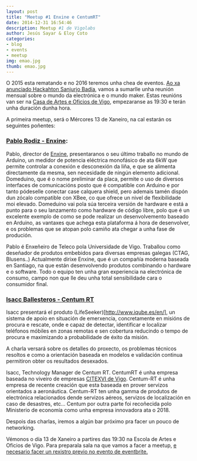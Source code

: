 ```yaml
---
layout: post
title: "Meetup #1 Enxine e CentumRT"
date: 2014-12-31 16:54:46
description: Meetup #1 de Vigolabs
author: Jesús Sayar & Eloy Coto
categories:
- blog
- events
- meetup
img: emao.jpg
thumb: emao.jpg
---
```



O 2015 esta rematando e no 2016 teremos unha chea de eventos. [Ao xa anunciado
Hackahton Sanjurjo
Badía](https://twitter.com/vigolabs/status/679330899146776576), vamos a
sumarlle unha reunión mensual sobre o mundo da electrónica e o mundo maker.
Estas reunións van ser na [Casa de Artes e Oficios de
Vigo](https://www.google.es/maps/place/Escola+Municipal+de+Artes+e+Oficios/@42.237302,-8.7201202,19z/data=!4m2!3m1!1s0x0000000000000000:0x5c679db099dd2018?hl=en),
empezaranse as 19:30 e terán unha duración dunha hora.


A primeira meetup, será o Mércores 13 de Xaneiro, na cal estarán os seguintes
poñentes:
<!--more-->

### [Pablo Rodiz - Enxine](https://www.linkedin.com/in/pablorodiz):


Pablo, director de [Enxine](http://enxine.com/), presentaranos o seu último
traballo no mundo de Arduino, un medidor de potencia eléctrica monofásico de
ata 6kW que permite controlar a conexión e desconexión da liña, e que se
alimenta directamente da mesma, sen necesidade de ningún elemento adicional.
Domeduino, que é o nome preliminar da placa, permite o uso de diversos
interfaces de comunicacións posto que é compatible con Arduino e por tanto
pódeselle conectar case calquera shield, pero ademais tamén dispón dun zócalo
compatible con XBee, co que ofrece un nivel de flexibilidade moi elevado.
Domeduino vai pola súa terceira versión de hardware e está a punto para o seu
lanzamento como hardware de código libre, polo que é un excelente exemplo de
como se pode realizar un desenvolvemento baseado en Arduino, as vantaxes que
achega esta plataforma á hora de desenvolver, e os problemas que se atopan polo
camiño ata chegar a unha fase de produción.

Pablo é Enxeñeiro de Teleco pola Universidade de Vigo. Traballou como deseñador
de produtos embebidos para diversas empresas galegas (CTAG, Blusens..)
Actualmente dirixe Enxine, que é un compañía moderna baseada en Santiago, na
que están desenvolvendo produtos combinando o hardware e o software. Todo o
equipo ten unha gran experiencia na electrónica de consumo, campo non que lle
deu unha total sensibilidade cara o consumidor final.


### [Isacc Ballesteros - Centum RT](https://www.linkedin.com/in/isaacballesteros)

Isacc presentará el produto (LifeSeeker)[http://www.iqube.es/en/], un sistema
de apoio en situación de emerxencia, concretamente en misións de procura e
rescate, onde e capaz de detectar, identificar e localizar teléfonos móbiles en
zonas remotas e sen cobertura reducindo o tempo de  procura e maximizando a
probabilidade de éxito da misión.

A charla versará sobre os detalles do proxecto, os problemas técnicos resoltos
e como a orientación baseada en modelos e validación continua permitiron obter
os resultados desexados.

Isacc, Technology Manager de Centum RT. CentumRT é unha empresa baseada no
viveiro de empresas [CITEXVI de Vigo](http://www.citexvi.es/). Centum-RT é unha
empresa de recente creación que esta baseada en prover servizos orientados a
aeronáutica.  Centum-RT ten unha gamma de produtos de electrónica relacionados
dende servizos aéreos, servizos de localización en caso de desastres, etc…
Centum por outra parte foi recoñecida polo Ministerio de economía como unha
empresa innovadora ata o 2018.

Despois das charlas, iremos a algún bar próximo pra facer un pouco de
networking.

Vémonos o día 13 de Xaneiro a partires das 19:30 na Escola de Artes e Oficios
de Vigo. Para preparala sala na que vamos a facer a meetup, [e necesario facer
un rexistro previo no evento de
eventbrite.](https://www.eventbrite.es/e/entradas-meetup-1-enxine-e-centumrt-20317132089)
